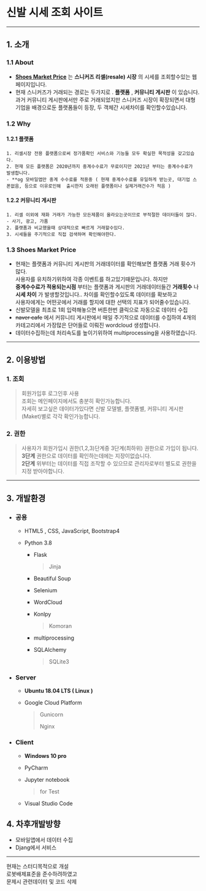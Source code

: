 # 신발 시세 조회 사이트
****
## 1. 소개
### 1.1 About
+ [**Shoes Market Price**](http://im-donggi.kro.kr/shoes/main) 는 __스니커즈 리셀(resale) 시장__ 의 시세를 조회할수있는 웹페이지입니다.
+ 현재 스니커즈가 거래되는 경로는 두가지로 . __플랫폼__ , __커뮤니티 게시판__ 이 있습니다. 과거 커뮤니티 게시판에서만 주로 거래되었지만 
스니커즈 시장이 확장되면서 대형기업을 배경으로둔 플랫폼들이 등장, 두 객체간 시세차이를 확인할수있습니다.

### 1.2 Why

#### 1.2.1 플랫폼
	1. 리셀시장 전용 플랫폼으로써 정가품확인 서비스와 기능들 모두 확실한 목적성을 갖고있습다.
	2. 현재 모든 플랫폼은 2020년까지 중계수수료가 무료이지만 2021년 부터는 중계수수료가 발생합니다.
	- **og 모바일앱만 중계 수수료를 적용중 ( 현재 중계수수료를 유일하게 받는곳, 대기업 스폰없음, 등으로 이유로인해  출시한지 오래된 플랫폼이나 실제거래건수가 적음 )
#### 1.2.2 커뮤니티 게시판
	1. 리셀 이외에 재화 거래가 가능한 모든제품이 올라오는곳이므로 부적절한 데이터들이 많다.
	- 사기, 광고, 가품
	2. 플랫폼과 비교했을때 상대적으로 빠르게 거래할수있다.
	3. 시세들을 주기적으로 직접 검색하며 확인해야한다. 

### 1.3 Shoes Market Price
+ 현재는 플랫폼과 커뮤니티 게시판의 거래데이터를 확인해보면
플랫폼 거래 횟수가 많다.<br>사용자를 유치하기위하여 각종 이벤트를 하고있기때문입니다.
하지만 <br>__중계수수료가 적용되는시점__ 부터는 플랫폼과 게시판의 거래데이터들간 __거래횟수__ 나 __시세 차이__ 가 발생할것입니다..
차이를 확인할수있도록 데이터를 확보하고 <br>
사용자에게는 어떤곳에서 거래를 할지에 대한 선택의 지표가 되어줄수있습니다.
+ 신발모델을 최초로 1회 입력해놓으면 버튼한번 클릭으로 자동으로 데이터 수집
+ ~~naver cafe~~ 에서 커뮤니티 게시판에서 매일 주기적으로 데이터를 수집하여 4개의 카테고리에서 가장많은 단어들로 이뤄진 wordcloud 생성합니다.
+ 데이터수집하는데 처리속도를 높이기위하여 multiprocessing을 사용하였습니다.
****
## 2. 이용방법

### 1. 조회
> 회원가입후 로그인후 사용<br>
> 조회는 메인페이지에서도 충분히 확인가능합니다.<br>
> 자세히 보고싶은 데이터가있다면 신발 모델별, 플랫폼별, 커뮤니티 게시판(Maket)별로 각각 확인가능합니다. 

### 2. 권한
> 사용자가 회원가입시 권한(1,2,3)단계중 3단계(최하위) 권한으로 가입이 됩니다. <br>
> __3단계__ 권한으로 데이터를 확인하는데에는 지장이없습니다. <br>
> __2단계__ 위부터는 데이터를 직접 조작할 수 있으므로 관리자로부터 별도로 권한을 지정 받아야합니다.

****
## 3. 개발환경
+ ### 공용
	+ HTML5 , CSS, JavaScript, Bootstrap4
	
	+ Python 3.8
		+ Flask
			> Jinja
			
		+ Beautiful Soup
		+ Selenium
		+ WordCloud
		+ Konlpy
			> Komoran
		+ multiprocessing
		+ SQLAlchemy
			> SQLite3
+ ### Server 
	+ __Ubuntu 18.04 LTS ( Linux )__
	
	+ Google Cloud Platform
		> Gunicorn
		>
		> Nginx

+ ### Client
	+ __Windows 10 pro__
	
	+ PyCharm
	
	+ Jupyter notebook
		>	for Test
	+ Visual Studio Code
		
## 4. 차후개발방향
+ 모바일앱에서 데이터 수집
+ Djang에서 서비스
****
현재는 스터디목적으로 개설<br>
로봇배제표준을 준수하려하였고<br>
문제시 관련데이터 및 코드 삭제
